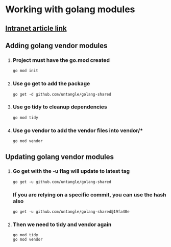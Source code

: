 # Working with golang modules
## [Intranet article link](https://intranet.untangle.com/display/MF/Working+with+Golang+Modules)
## Adding golang vendor modules
1. ### Project must have the go.mod created
    ```
    go mod init
    ```
2. ### Use go get to add the package
    ```
    go get -d github.com/untangle/golang-shared
    ```
3. ### Use go tidy to cleanup dependencies
    ```
    go mod tidy
    ```
4. ### Use go vendor to add the vendor files into vendor/*
    ```
    go mod vendor
    ```
## Updating golang vendor modules
1. ### Go get with the -u flag will update to latest tag
    ```
    go get -u github.com/untangle/golang-shared
    ```
    ### If you are relying on a specific commit, you can use the hash also
    ```
    go get -u github.com/untangle/golang-shared@19fa40e
    ```
2. ### Then we need to tidy and vendor again
    ```
    go mod tidy
    go mod vendor
    ```